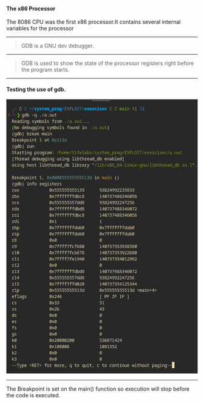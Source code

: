 #### The x86 Processor
The 8086 CPU was the first x86 processor.It contains several internal variables for the processor
___
>GDB is a GNU dev debugger.
___
>GDB is used to show the state of the processor registers right before the program starts. 
___
#### Testing the use of gdb.
![alt text](image-2.png)

___

The Breakpoint is set on the main() function so execution will stop before the code is executed.